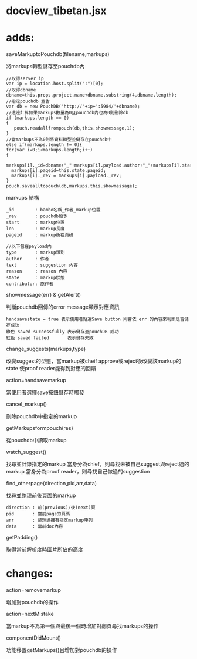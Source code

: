# docview_tibetan.jsx

# adds:

saveMarkuptoPouchdb(filename,markups)

將markups轉型儲存至pouchdb內

	//取得server ip
	var ip = location.host.split(":")[0];
	//取得dbname
    dbname=this.props.project.name+dbname.substring(4,dbname.length);
	//指定pouchdb 宣告
    var db = new PouchDB('http://'+ip+':5984/'+dbname);
	//這邊計算如果markups數量為0且pouchdb內也為0則刪除db
    if (markups.length == 0)
    {
       pouch.readallfrompouch(db,this.showmessage,1);
    }
	//當markups不為0則將資料轉型並儲存在pouchdb中
    else if(markups.length != 0){
    for(var i=0;i<markups.length;i++)
    {
      markups[i]._id=dbname+"_"+markups[i].payload.author+"_"+markups[i].start;
      markups[i].pageid=this.state.pageid;
      markups[i]._rev = markups[i].payload._rev;
    }
    pouch.savealltopouch(db,markups,this.showmessage);
	
markups 結構

    _id        : bambo名稱_作者_markup位置
    _rev       : pouchdb給予
    start      : markup位置
    len        : markup長度
    pageid     : markup所在頁碼
   
    //以下包在payload內
    type       : markup類別
    author     : 作者
    text       : suggestion 內容
    reason     : reason 內容
    state      : markup狀態
    contributor: 原作者
	
showmessage(err) & getAlert()

判斷pouchdb回傳的error message顯示對應資訊

	handsavestate = true 表示使用者點選Save button 則會依 err 的內容來判斷是否儲存成功
	綠色 saved successfully 表示儲存至pouchDB 成功
	紅色 saved failed       表示儲存失敗
	
change_suggests(markups,type)

改變suggest的型態，當markup被cheif approve或reject後改變該markup的state
使proof reader能得到對應的回饋

action=handsavemarkup

當使用者選擇save按鈕儲存時觸發

cancel_markup()

刪除pouchdb中指定的markup

getMarkupsformpouch(res)

從pouchdb中讀取markup

watch_suggest()

找尋並計錄指定的markup
當身分為chief，則尋找未被自己suggest與reject過的markup
當身分為proof reader，則尋找自己做過的suggestion

find_otherpage(direction,pid,arr,data) 

找尋並整理前後頁面的markup
	
	direction : 前(previous)/後(next)頁
	pid       : 當前page的頁碼
	arr       : 整理過擁有指定markup陣列
	data      : 當前doc內容
	
getPadding()

取得當前解析度時圖片所佔的高度


# changes:

action=removemarkup 

增加對pouchdb的操作

action=nextMistake

當markup不為第一個與最後一個時增加對翻頁尋找markups的操作

componentDidMount()

功能移置getMarkups()且增加對pouchdb的操作

